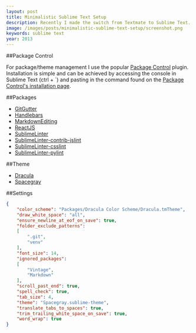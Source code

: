```yaml
---
layout: post
title: Minimalistic Sublime Text Setup
description: Recently I made the switch from Textmate to Sublime Text. Detailed below is my custom setup of Sublime Text 3.
image: /images/posts/minimalistic-sublime-text-setup/screenshot.png
keywords: sublime text
year: 2013
---
```


##Package Control

For package/theme management I use the popular [Package Control](https://sublime.wbond.net) plugin. Installation is simple and can be achieved by accessing the console in Sublime Text (ctrl + `) and pasting in the command found on the [Package Control's installation page](https://sublime.wbond.net/installation).

##Packages

- [GitGutter](https://github.com/jisaacks/GitGutter)
- [Handlebars](https://github.com/daaain/Handlebars)
- [MarkdownEditing](https://github.com/ttscoff/MarkdownEditing)
- [ReactJS](https://github.com/reactjs/sublime-react)
- [SublimeLinter](https://github.com/SublimeLinter/SublimeLinter)
- [SublimeLinter-contrib-jslint](https://github.com/devdoc/SublimeLinter-jslint)
- [SublimeLinter-csslint](https://github.com/SublimeLinter/SublimeLinter-csslint)
- [SublimeLinter-pylint](https://github.com/SublimeLinter/SublimeLinter-pylint)

##Theme

- [Dracula](https://github.com/zenorocha/dracula-theme)
- [Spacegray](http://kkga.github.io/spacegray/)

##Settings

```json
{
	"color_scheme": "Packages/Dracula Color Scheme/Dracula.tmTheme",
	"draw_white_space": "all",
	"ensure_newline_at_eof_on_save": true,
	"folder_exclude_patterns":
	[
		".git",
		"venv"
	],
	"font_size": 14,
	"ignored_packages":
	[
		"Vintage",
		"Markdown"
	],
	"scroll_past_end": true,
	"spell_check": true,
	"tab_size": 4,
	"theme": "Spacegray.sublime-theme",
	"translate_tabs_to_spaces": true,
	"trim_trailing_white_space_on_save": true,
	"word_wrap": true
}
```
